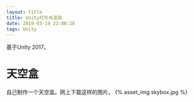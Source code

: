 ```yaml
---
layout: title
title: Unity灯光与渲染
date: 2019-03-19 22:08:28
tags: Unity
---
```

基于Unity 2017。

<!--more-->

# 天空盒

自己制作一个天空盒。网上下载这样的图片。
{% asset_img skybox.jpg %}

